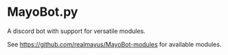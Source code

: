 # MayoBot.py
A discord bot with support for versatile modules.

See https://github.com/realmayus/MayoBot-modules for available modules.
